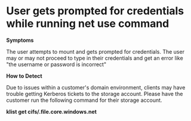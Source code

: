 <properties
    pageTitle="User gets prompted for credentials while running net use command"
    description="User gets prompted for credentials while running net use command"
    service="microsoft.storage"
    resource="storageAccounts"
    authors="yagohel23"
    ms.author="yagohel"
    displayOrder=""
    selfHelpType="TSG_Content"
    supportTopicIds="32689882"
    resourceTags=""
    productPesIds="1003478"
    cloudEnvironments="public"
    articleId="96e27dd6-4181-4537-a0cc-3492d50f353b"
    ownershipID="Centennial_CloudNet_LoadBalancer"
/>

# User gets prompted for credentials while running net use command

**Symptoms**

The user attempts to mount and gets prompted for credentials.  The user may or may not proceed to type in their credentials and get an error like "the username or password is incorrect"

**How to Detect**

Due to issues within a customer's domain environment, clients may have trouble getting Kerberos tickets to the storage account. Please have the customer run the following command for their storage account. 

**klist get cifs/<storageaccount>.file.core.windows.net**